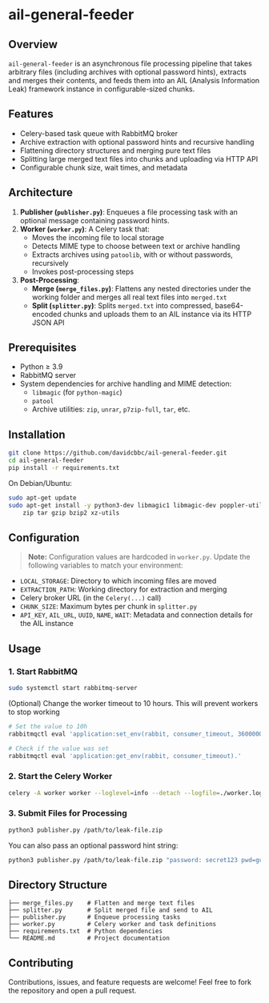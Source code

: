 # ail-general-feeder

## Overview

`ail-general-feeder` is an asynchronous file processing pipeline that takes arbitrary files (including archives with optional password hints), extracts and merges their contents, and feeds them into an AIL (Analysis Information Leak) framework instance in configurable-sized chunks.

## Features

- Celery-based task queue with RabbitMQ broker
- Archive extraction with optional password hints and recursive handling
- Flattening directory structures and merging pure text files
- Splitting large merged text files into chunks and uploading via HTTP API
- Configurable chunk size, wait times, and metadata

## Architecture

1. **Publisher (`publisher.py`)**: Enqueues a file processing task with an optional message containing password hints.
2. **Worker (`worker.py`)**: A Celery task that:
   - Moves the incoming file to local storage
   - Detects MIME type to choose between text or archive handling
   - Extracts archives using `patoolib`, with or without passwords, recursively
   - Invokes post-processing steps
3. **Post-Processing**:
   - **Merge (`merge_files.py`)**: Flattens any nested directories under the working folder and merges all real text files into `merged.txt`
   - **Split (`splitter.py`)**: Splits `merged.txt` into compressed, base64-encoded chunks and uploads them to an AIL instance via its HTTP JSON API

## Prerequisites

- Python ≥ 3.9
- RabbitMQ server
- System dependencies for archive handling and MIME detection:
  - `libmagic` (for `python-magic`)
  - `patool`
  - Archive utilities: `zip`, `unrar`, `p7zip-full`, `tar`, etc.

## Installation

```bash
git clone https://github.com/davidcbbc/ail-general-feeder.git
cd ail-general-feeder
pip install -r requirements.txt
```

On Debian/Ubuntu:
```bash
sudo apt-get update
sudo apt-get install -y python3-dev libmagic1 libmagic-dev poppler-utils unrar p7zip-full \
    zip tar gzip bzip2 xz-utils
```

## Configuration

> **Note:** Configuration values are hardcoded in `worker.py`. Update the following variables to match your environment:

- `LOCAL_STORAGE`: Directory to which incoming files are moved
- `EXTRACTION_PATH`: Working directory for extraction and merging
- Celery broker URL (in the `Celery(...)` call)
- `CHUNK_SIZE`: Maximum bytes per chunk in `splitter.py`
- `API_KEY`, `AIL_URL`, `UUID`, `NAME`, `WAIT`: Metadata and connection details for the AIL instance

## Usage

### 1. Start RabbitMQ

```bash
sudo systemctl start rabbitmq-server
```

(Optional) Change the worker timeout to 10 hours. This will prevent workers to stop working
```bash
# Set the value to 10h
rabbitmqctl eval 'application:set_env(rabbit, consumer_timeout, 36000000).'

# Check if the value was set
rabbitmqctl eval 'application:get_env(rabbit, consumer_timeout).'
```

### 2. Start the Celery Worker

```bash
celery -A worker worker --loglevel=info --detach --logfile=./worker.log --pidfile=./worker.pid --concurrency=1 --prefetch-multiplier=1
```

### 3. Submit Files for Processing

```bash
python3 publisher.py /path/to/leak-file.zip
```

You can also pass an optional password hint string:
```bash
python3 publisher.py /path/to/leak-file.zip "password: secret123 pwd=guess456"
```

## Directory Structure

```
├── merge_files.py    # Flatten and merge text files
├── splitter.py       # Split merged file and send to AIL
├── publisher.py      # Enqueue processing tasks
├── worker.py         # Celery worker and task definitions
├── requirements.txt  # Python dependencies
└── README.md         # Project documentation
```

## Contributing

Contributions, issues, and feature requests are welcome! Feel free to fork the repository and open a pull request.
